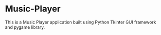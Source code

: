 # Music-Player

This is a Music Player application built using Python Tkinter GUI framework and pygame library.

